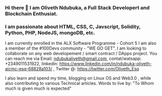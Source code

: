 ### Hi there 👋 I am Oliveth Ndubuka, a Full Stack Developert and Blockchain Enthusiat. 
### I am passionate about HTML, CSS, C, Javscript, Solidity, Python, PHP, NodeJS, mongoDB, etc.

I am currently enrolled in the ALX Software Programme - Cohort 5
I am also a member of the #100Devs community - "WE GO GET".
I am looking to collaborate on any web developement / smart contract / DApps project.
You can reach me via Email: ndubukaliveth@gmail.com, contat/watsapp: +2349011531922, linkedin: https://www.linkedin.com/in/ndubuka-oliveth-aicmc-esq-68828a103/ , Twitter @: https://twitter.com/Oliveth_Esq

I also learn and spend my time, blogging on Linux OS and Web3.0 , while also contributing to various Technical articles.
Words to live by: "To Whom much is given much is expected"
